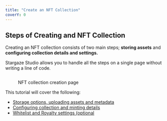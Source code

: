 ```yaml
---
title: "Create an NFT Collection"
coverY: 0
---
```


## Steps of Creating and NFT Collection

Creating an NFT collection consists of two main steps; **storing assets** and **configuring collection details and settings.**

Stargaze Studio allows you to handle all the steps on a single page without writing a line of code.

<figure><img src="/assets/Screen Shot 2022-09-29 at 11.47.30.png" alt=""><figcaption><p>NFT collection creation page</p></figcaption></figure>

This tutorial will cover the following:

* [Storage options, uploading assets and metadata](broken-reference/)
* [Configuring collection and minting details](broken-reference/)
* [Whitelist and Royalty settings (optional](broken-reference/)
